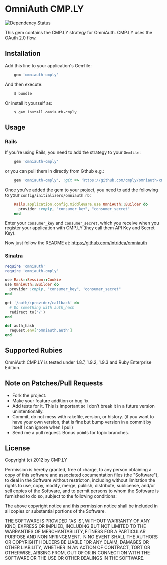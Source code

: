 # OmniAuth CMP.LY

[![Dependency Status](https://gemnasium.com/cmply/omniauth-cmply.svg)](https://gemnasium.com/cmply/omniauth-cmply)

This gem contains the CMP.LY strategy for OmniAuth. CMP.LY uses the OAuth 2.0 flow.

## Installation

Add this line to your application's Gemfile:

```ruby
    gem 'omniauth-cmply'
```

And then execute:

```sh
    $ bundle
```
Or install it yourself as:

```sh
    $ gem install omniauth-cmply
```




## Usage

### Rails

If you're using Rails, you need to add the strategy to your `Gemfile`:

```ruby
    gem 'omniauth-cmply'
```

or you can pull them in directly from Github e.g.:

```ruby
    gem 'omniauth-cmply', :git => 'https://github.com/cmply/omniauth-cmply.git'
```

Once you've added the gem to your project, you need to add the following to your `config/initializers/omniauth.rb`:

```ruby
    Rails.application.config.middleware.use OmniAuth::Builder do
      provider :cmply, "consumer_key", "consumer_secret"
    end
```

Enter your `consumer_key` and `consumer_secret`, which you receive when you register your application with CMP.LY (they
call them API Key and Secret Key).

Now just follow the README at: https://github.com/intridea/omniauth

### Sinatra

```ruby
require 'omniauth'
require 'omniauth-cmply'

use Rack::Session::Cookie
use OmniAuth::Builder do
  provider :cmply, "consumer_key", "consumer_secret"
end

get '/auth/:provider/callback' do
  # Do something with auth_hash
  redirect to('/')
end

def auth_hash
  request.env['omniauth.auth']
end
```

## Supported Rubies

OmniAuth CMP.LY is tested under 1.8.7, 1.9.2, 1.9.3 and Ruby Enterprise Edition.

## Note on Patches/Pull Requests

- Fork the project.
- Make your feature addition or bug fix.
- Add tests for it. This is important so I don’t break it in a future version unintentionally.
- Commit, do not mess with rakefile, version, or history. (if you want to have your own version, that is fine but bump
  version in a commit by itself I can ignore when I pull)
- Send me a pull request. Bonus points for topic branches.

## License

Copyright (c) 2012 by CMP.LY

Permission is hereby granted, free of charge, to any person obtaining a copy of this software and associated
documentation files (the "Software"), to deal in the Software without restriction, including without limitation the
rights to use, copy, modify, merge, publish, distribute, sublicense, and/or sell copies of the Software, and to permit
persons to whom the Software is furnished to do so, subject to the following conditions:

The above copyright notice and this permission notice shall be included in all copies or substantial portions of
the Software.

THE SOFTWARE IS PROVIDED "AS IS", WITHOUT WARRANTY OF ANY KIND, EXPRESS OR IMPLIED, INCLUDING BUT NOT LIMITED TO THE
WARRANTIES OF MERCHANTABILITY, FITNESS FOR A PARTICULAR PURPOSE AND NONINFRINGEMENT. IN NO EVENT SHALL THE AUTHORS OR
COPYRIGHT HOLDERS BE LIABLE FOR ANY CLAIM, DAMAGES OR OTHER LIABILITY, WHETHER IN AN ACTION OF CONTRACT, TORT OR
OTHERWISE, ARISING FROM, OUT OF OR IN CONNECTION WITH THE SOFTWARE OR THE USE OR OTHER DEALINGS IN THE SOFTWARE.
